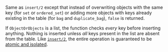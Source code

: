 Same as `insert/2` except that instead of overwriting objects with the same key
(for `set` or `ordered_set`) or adding more objects with keys already existing
in the table (for `bag` and `duplicate_bag`), `false` is returned.

If `ObjectOrObjects` is a list, the function checks _every_ key before inserting
anything. Nothing is inserted unless _all_ keys present in the list are absent
from the table. Like [`insert/2`](`insert/2`), the entire operation is
guaranteed to be [atomic and isolated](`m:ets#module-concurrency`).
